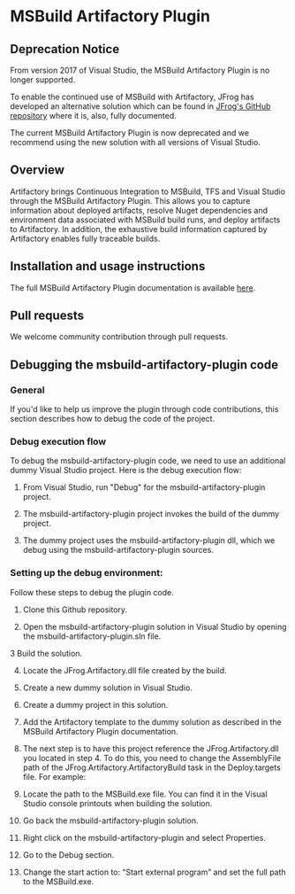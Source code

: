 # MSBuild Artifactory Plugin

## Deprecation Notice
From version 2017 of Visual Studio, the MSBuild Artifactory Plugin is no longer supported.

To enable the continued use of MSBuild with Artifactory, JFrog has developed an alternative solution which can be found in [JFrog's GitHub repository](https://github.com/JFrogDev/project-examples/tree/master/msbuild-example) where it is, also, fully documented.

The current MSBuild Artifactory Plugin is now deprecated and we recommend using the new solution with all versions of Visual Studio.

## Overview
Artifactory brings Continuous Integration to MSBuild, TFS and Visual Studio through the MSBuild Artifactory Plugin. This allows you to capture information about deployed artifacts, resolve Nuget dependencies and environment data associated with MSBuild build runs, and deploy artifacts to Artifactory. In addition, the exhaustive build information captured by Artifactory enables fully traceable builds.

## Installation and usage instructions
The full MSBuild Artifactory Plugin documentation is available [here](https://www.jfrog.com/confluence/display/RTF/MSBuild+Artifactory+Plugin).

## Pull requests
We welcome community contribution through pull requests.

## Debugging the msbuild-artifactory-plugin code
### General
If you'd like to help us improve the plugin through code contributions, this section describes how to debug the code of the  project.

### Debug execution flow
To debug the msbuild-artifactory-plugin code, we need to use an additional dummy Visual Studio project.
Here is the debug execution flow:

1. From Visual Studio, run "Debug" for the msbuild-artifactory-plugin project.

2. The msbuild-artifactory-plugin project invokes the build of the dummy project.

3. The dummy project uses the msbuild-artifactory-plugin dll, which we debug using the msbuild-artifactory-plugin sources.

### Setting up the debug environment:
Follow these steps to debug the plugin code.

1. Clone this Github repository.

2. Open the msbuild-artifactory-plugin solution in Visual Studio by opening the msbuild-artifactory-plugin.sln file.

3  Build the solution.

4. Locate the JFrog.Artifactory.dll file created by the build.

5. Create a new dummy solution in Visual Studio.

6. Create a dummy project in this solution.

7. Add the Artifactory template to the dummy solution as described in the MSBuild Artifactory Plugin documentation.

8. The next step is to have this project reference the JFrog.Artifactory.dll you located in step 4. To do this, you need to change the AssemblyFile path of the JFrog.Artifactory.ArtifactoryBuild task in the Deploy.targets file. 
For example:
<UsingTask TaskName="JFrog.Artifactory.ArtifactoryBuild" AssemblyFile="%MS_Build_Project_Path%\msbuild-artifactory-plugin\lib\JFrog.Artifactory.dll" />

9. Locate the path to the MSBuild.exe file. You can find it in the Visual Studio console printouts when building the solution.

10. Go back the msbuild-artifactory-plugin solution.

11. Right click on the msbuild-artifactory-plugin and select Properties.

12. Go to the Debug section.

13. Change the start action to: “Start external program” and set the full path to the MSBuild.exe.

